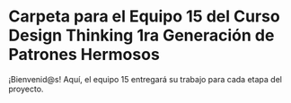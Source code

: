 # Carpeta para el Equipo 15 del Curso Design Thinking 1ra Generación de Patrones Hermosos

¡Bienvenid@s!
Aquí, el equipo 15 entregará su trabajo para cada etapa del proyecto.
